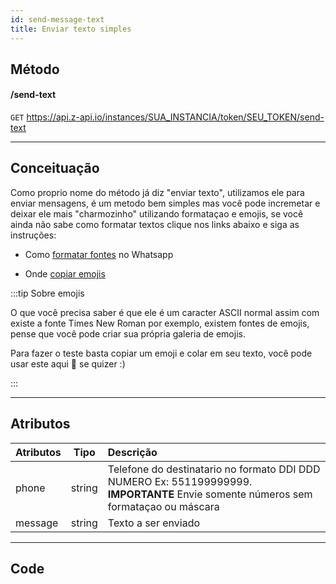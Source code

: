 ```yaml
---
id: send-message-text
title: Enviar texto simples
---
```


## Método

#### /send-text

`GET` https://api.z-api.io/instances/SUA_INSTANCIA/token/SEU_TOKEN/send-text

---

## Conceituação

Como proprio nome do método já diz "enviar texto", utilizamos ele para enviar mensagens, é um metodo bem simples mas você pode incremetar e deixar ele mais "charmozinho" utilizando formataçao e emojis, se você ainda não sabe como formatar textos clique nos links abaixo e siga as instruções:

- Como [formatar fontes] no Whatsapp

- Onde [copiar emojis]

[formatar fontes]: https://faq.whatsapp.com/general/chats/how-to-format-your-messages/?lang=pt_br
[copiar emojis]: https://getemoji.com/

:::tip Sobre emojis

O que você precisa saber é que ele é um caracter ASCII normal assim com existe a fonte Times New Roman por exemplo, existem fontes de emojis, pense que você pode criar sua própria galeria de emojis.

Para fazer o teste basta copiar um emoji e colar em seu texto, você pode usar este aqui 🤪 se quizer :)

:::

---

## Atributos

| Atributos | Tipo | Descrição |
| :-- | :-: | :-- |
| phone | string | Telefone do destinatario no formato DDI DDD NUMERO Ex: 551199999999. **IMPORTANTE** Envie somente números sem formataçao ou máscara |
| message | string | Texto a ser enviado |

---

## Code
